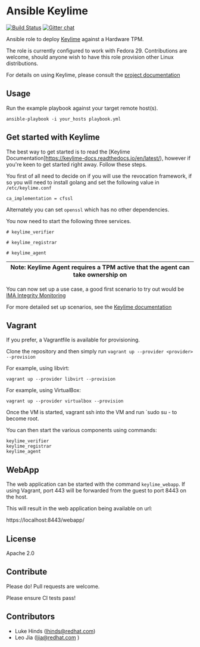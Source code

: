 Ansible Keylime
===============

[![Build Status](https://travis-ci.org/keylime/ansible-keylime.svg?branch=master)](https://travis-ci.org/keylime/ansible-keylime) [![Gitter chat](https://badges.gitter.im/gitterHQ/gitter.png)](https://gitter.im/keylime-project/community)

Ansible role to deploy [Keylime](https://github.com/keylime/keylime) against a Hardware TPM.

The role is currently configured to work with Fedora 29. Contributions are welcome,
should anyone wish to have this role provision other Linux distributions.

For details on using Keylime, please consult the
[project documentation](https://keylime-docs.readthedocs.io/en/latest/)

Usage
-----

Run the example playbook against your target remote host(s).

```
ansible-playbook -i your_hosts playbook.yml
```

Get started with Keylime
------------------------

The best way to get started is to read the [Keylime Documentation]https://keylime-docs.readthedocs.io/en/latest/), however if you're keen to get started right away. Follow these steps.

You first of all need to decide on if you will use the revocation framework, if so you will need to install golang and set the following value in `/etc/keylime.conf`

`ca_implementation = cfssl`

Alternately you can set `openssl` which has no other dependencies.

You now need to start the following three services.

`# keylime_verifier`

`# keylime_registrar`

`# keylime_agent`

| Note: Keylime Agent requires a TPM active that the agent can take ownership on|
| --- |

You can now set up a use case, a good first scenario to try out would be [IMA Integrity Monitoring](https://keylime-docs.readthedocs.io/en/latest/user_guide/runtime_ima.html)

For more detailed set up scenarios, see the [Keylime documentation](https://keylime-docs.readthedocs.io/en/latest/user_guide/runtime_ima.html)

Vagrant
-------

If you prefer, a Vagrantfile is available for provisioning.

Clone the repository and then simply run `vagrant up --provider <provider> --provision`

For example, using libvirt:

```
vagrant up --provider libvirt --provision
```

For example, using VirtualBox:

```
vagrant up --provider virtualbox --provision
```

Once the VM is started, vagrant ssh into the VM and run `sudo su - to
become root.

You can then start the various components using commands:

```
keylime_verifier
keylime_registrar
keylime_agent
```

WebApp
------

The web application can be started with the command `keylime_webapp`. If using
Vagrant, port 443 will be forwarded from the guest to port 8443 on the host.

This will result in the web application being available on url:

https://localhost:8443/webapp/

License
-------

Apache 2.0

Contribute
----------

Please do! Pull requests are welcome.

Please ensure CI tests pass!

Contributors
------------

* Luke Hinds (lhinds@redhat.com)
* Leo Jia (ljia@redhat.com )
